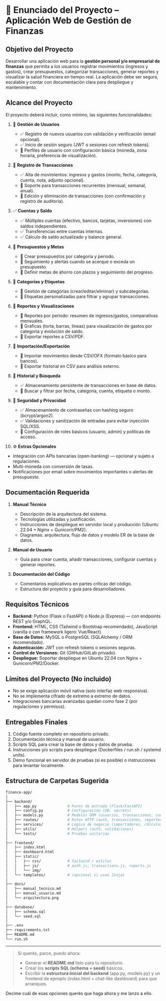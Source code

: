 # 📄 Enunciado del Proyecto – Aplicación Web de Gestión de Finanzas

## Objetivo del Proyecto

Desarrollar una aplicación web para la **gestión personal y/o empresarial de finanzas** que permita a los usuarios registrar movimientos (ingresos y gastos), crear presupuestos, categorizar transacciones, generar reportes y visualizar la salud financiera en tiempo real. La aplicación debe ser segura, escalable y contar con documentación clara para despliegue y mantenimiento.

## Alcance del Proyecto

El proyecto deberá incluir, como mínimo, las siguientes funcionalidades:

1. 🔴 **Gestión de Usuarios**

   * ✅ Registro de nuevos usuarios con validación y verificación (email opcional).
   * ✅ Inicio de sesión seguro (JWT o sesiones con refresh tokens).
   * 🔴 Perfiles de usuario con configuración básica (moneda, zona horaria, preferencia de visualización).

2. 🔴 **Registro de Transacciones**

   * ✅ Alta de movimientos: ingresos y gastos (monto, fecha, categoría, cuenta, nota, adjunto opcional).
   * 🔴 Soporte para transacciones recurrentes (mensual, semanal, anual).
   * 🔴 Edición y eliminación de transacciones (con confirmación y registro de auditoría).

3. ✅ **Cuentas y Saldo**

   * ✅ Múltiples cuentas (efectivo, bancos, tarjetas, inversiones) con saldos independientes.
   * ✅ Transferencias entre cuentas internas.
   * ✅ Cálculo de saldo actualizado y balance general.

4. 🔴 **Presupuestos y Metas**

   * 🔴 Crear presupuestos por categoría y periodo.
   * 🔴 Seguimiento y alertas cuando se acerque o exceda un presupuesto.
   * 🔴 Definir metas de ahorro con plazos y seguimiento del progreso.

5. 🔴 **Categorías y Etiquetas**

   * 🔴 Gestión de categorías (crear/editar/eliminar) y subcategorías.
   * 🔴 Etiquetas personalizadas para filtrar y agrupar transacciones.

6. 🔴 **Reportes y Visualizaciones**

   * 🔴 Reportes por periodo: resumen de ingresos/gastos, comparativas mensuales.
   * 🔴 Gráficas (torta, barras, líneas) para visualización de gastos por categoría y evolución de saldo.
   * 🔴 Exportar reportes a CSV/PDF.

7. 🔴 **Importación/Exportación**

   * 🔴 Importar movimientos desde CSV/OFX (formato básico para bancos).
   * 🔴 Exportar historial en CSV para análisis externo.

8. 🔴 **Historial y Búsqueda**

   * ✅ Almacenamiento persistente de transacciones en base de datos.
   * 🔴 Buscar y filtrar por fecha, categoría, cuenta, etiqueta o monto.

9. 🔴 **Seguridad y Privacidad**

   * ✅ Almacenamiento de contraseñas con hashing seguro (bcrypt/argon2).
   * ✅ Validaciones y sanitización de entradas para evitar inyección SQL/XSS.
   * 🔴 Configuración de roles básicos (usuario, admin) y políticas de acceso.

10. ⚙️ **Extras Opcionales**

* Integración con APIs bancarias (open-banking) — opcional y sujeto a regulaciones.
* Multi-moneda con conversión de tasas.
* Notificaciones por email sobre movimientos importantes o alertas de presupuesto.

## Documentación Requerida

1. **Manual Técnico**

   * Descripción de la arquitectura del sistema.
   * Tecnologías utilizadas y justificación.
   * Instrucciones de despliegue en servidor local y producción (Ubuntu 22.04 + Nginx + Gunicorn/PM2).
   * Diagramas: arquitectura, flujo de datos y modelo ER de la base de datos.

2. **Manual de Usuario**

   * Guía para crear cuenta, añadir transacciones, configurar cuentas y generar reportes.

3. **Documentación del Código**

   * Comentarios explicativos en partes críticas del código.
   * Estructura del proyecto y guía para desarrolladores.

## Requisitos Técnicos

* **Backend:** Python (Flask o FastAPI) o Node.js (Express) — con endpoints REST y/o GraphQL.
* **Frontend:** HTML, CSS (Tailwind o Bootstrap recomendado), JavaScript (vanilla o con framework ligero: Vue/React).
* **Base de Datos:** MySQL o PostgreSQL (SQLAlchemy / ORM recomendado).
* **Autenticación:** JWT con refresh tokens o sesiones seguras.
* **Control de Versiones:** Git (GitHub/GitLab privado).
* **Despliegue:** Soportar despliegue en Ubuntu 22.04 con Nginx + Gunicorn/PM2/Docker.

## Límites del Proyecto (No incluido)

* No se exige aplicación móvil nativa (solo interfaz web responsiva).
* No se implementa cifrado de extremo a extremo de datos.
* Integraciones bancarias avanzadas quedan como fase 2 (por regulaciones y permisos).

## Entregables Finales

1. Código fuente completo en repositorio privado.
2. Documentación técnica y manual de usuario.
3. Scripts SQL para crear la base de datos y datos de prueba.
4. Instrucciones y/o scripts para despliegue (Dockerfiles / run.sh / systemd units).
5. Demo funcional en servidor de pruebas (si es posible) o instrucciones para levantar localmente.

## Estructura de Carpetas Sugerida

```bash
finance-app/
│
├── backend/
│   ├── app.py              # Punto de entrada (Flask/FastAPI)
│   ├── config.py           # Configuración (DB, secrets)
│   ├── models.py           # Modelos ORM (usuarios, transacciones, cuentas, presupuestos)
│   ├── routes/             # Rutas HTTP (auth, transacciones, reportes)
│   ├── services/           # Lógica de negocio (importadores, cálculos)
│   ├── utils/              # Helpers (auth, validaciones)
│   └── tests/              # Pruebas unitarias
│
├── frontend/
│   ├── index.html
│   ├── dashboard.html
│   ├── static/
│   │   ├── css/            # Tailwind / estilos
│   │   ├── js/             # auth.js, transactions.js, reports.js
│   │   └── img/
│   └── templates/          # (opcional si usas Jinja)
│
├── docs/
│   ├── manual_tecnico.md
│   ├── manual_usuario.md
│   └── arquitectura.png
│
├── database/
│   ├── schema.sql
│   └── seed.sql
│
├── .env
├── requirements.txt
├── README.md
└── run.sh
```

---

> Si querés, parce, puedo ahora:
>
> * Generar el **README.md** listo para tu repositorio.
> * Crear los **scripts SQL (schema + seed)** básicos.
> * Escribir la **estructura inicial del backend** (app.py, models.py) y un frontend de ejemplo (index.html + chat-like dashboard) para que arranques.

Decime cuál de esas opciones querés que haga ahora y me lanzo a ello.
